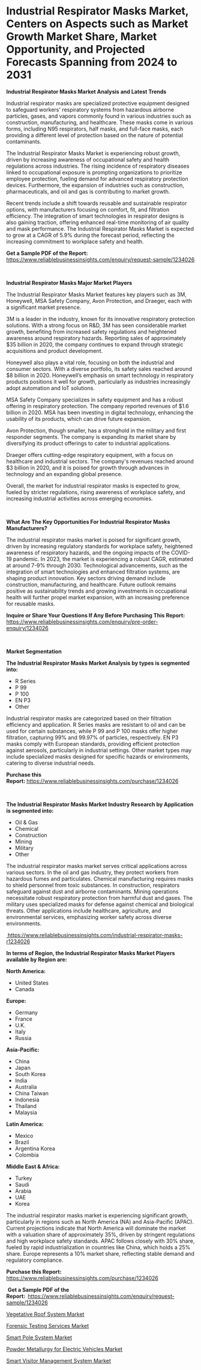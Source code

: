 <p><h1>Industrial Respirator Masks Market, Centers on Aspects such as Market Growth Market Share, Market Opportunity, and Projected Forecasts Spanning from 2024 to 2031</h1></p><p><strong>Industrial Respirator Masks Market Analysis and Latest Trends</strong></p>
<p><p>Industrial respirator masks are specialized protective equipment designed to safeguard workers' respiratory systems from hazardous airborne particles, gases, and vapors commonly found in various industries such as construction, manufacturing, and healthcare. These masks come in various forms, including N95 respirators, half masks, and full-face masks, each providing a different level of protection based on the nature of potential contaminants.</p><p>The Industrial Respirator Masks Market is experiencing robust growth, driven by increasing awareness of occupational safety and health regulations across industries. The rising incidence of respiratory diseases linked to occupational exposure is prompting organizations to prioritize employee protection, fueling demand for advanced respiratory protection devices. Furthermore, the expansion of industries such as construction, pharmaceuticals, and oil and gas is contributing to market growth.</p><p>Recent trends include a shift towards reusable and sustainable respirator options, with manufacturers focusing on comfort, fit, and filtration efficiency. The integration of smart technologies in respirator designs is also gaining traction, offering enhanced real-time monitoring of air quality and mask performance. The Industrial Respirator Masks Market is expected to grow at a CAGR of 5.9% during the forecast period, reflecting the increasing commitment to workplace safety and health.</p></p>
<p><strong>Get a Sample PDF of the Report:&nbsp;</strong> <a href="https://www.reliablebusinessinsights.com/enquiry/request-sample/1234026?utm_campaign=112&utm_medium=2&utm_source=Github&utm_content=ia&utm_term=18122024&utm_id=industrial-respirator-masks">https://www.reliablebusinessinsights.com/enquiry/request-sample/1234026</a></p>
<p>&nbsp;</p>
<p><strong>Industrial Respirator Masks Major Market Players</strong></p>
<p><p>The Industrial Respirator Masks Market features key players such as 3M, Honeywell, MSA Safety Company, Avon Protection, and Draeger, each with a significant market presence. </p><p>3M is a leader in the industry, known for its innovative respiratory protection solutions. With a strong focus on R&D, 3M has seen considerable market growth, benefiting from increased safety regulations and heightened awareness around respiratory hazards. Reporting sales of approximately $35 billion in 2020, the company continues to expand through strategic acquisitions and product development.</p><p>Honeywell also plays a vital role, focusing on both the industrial and consumer sectors. With a diverse portfolio, its safety sales reached around $8 billion in 2020. Honeywell’s emphasis on smart technology in respiratory products positions it well for growth, particularly as industries increasingly adopt automation and IoT solutions.</p><p>MSA Safety Company specializes in safety equipment and has a robust offering in respiratory protection. The company reported revenues of $1.6 billion in 2020. MSA has been investing in digital technology, enhancing the usability of its products, which can drive future expansion.</p><p>Avon Protection, though smaller, has a stronghold in the military and first responder segments. The company is expanding its market share by diversifying its product offerings to cater to industrial applications.</p><p>Draeger offers cutting-edge respiratory equipment, with a focus on healthcare and industrial sectors. The company's revenues reached around $3 billion in 2020, and it is poised for growth through advances in technology and an expanding global presence.</p><p>Overall, the market for industrial respirator masks is expected to grow, fueled by stricter regulations, rising awareness of workplace safety, and increasing industrial activities across emerging economies.</p></p>
<p>&nbsp;</p>
<p><strong>What Are The Key Opportunities For Industrial Respirator Masks Manufacturers?</strong></p>
<p><p>The industrial respirator masks market is poised for significant growth, driven by increasing regulatory standards for workplace safety, heightened awareness of respiratory hazards, and the ongoing impacts of the COVID-19 pandemic. In 2023, the market is experiencing a robust CAGR, estimated at around 7-9% through 2030. Technological advancements, such as the integration of smart technologies and enhanced filtration systems, are shaping product innovation. Key sectors driving demand include construction, manufacturing, and healthcare. Future outlook remains positive as sustainability trends and growing investments in occupational health will further propel market expansion, with an increasing preference for reusable masks.</p></p>
<p><strong>Inquire or Share Your Questions If Any Before Purchasing This Report:</strong> <a href="https://www.reliablebusinessinsights.com/enquiry/pre-order-enquiry/1234026?utm_campaign=112&utm_medium=2&utm_source=Github&utm_content=ia&utm_term=18122024&utm_id=industrial-respirator-masks">https://www.reliablebusinessinsights.com/enquiry/pre-order-enquiry/1234026</a></p>
<p>&nbsp;</p>
<p><strong>Market Segmentation</strong></p>
<p><strong>The Industrial Respirator Masks Market Analysis by types is segmented into:</strong></p>
<p><ul><li>R Series</li><li>P 99</li><li>P 100</li><li>EN P3</li><li>Other</li></ul></p>
<p><p>Industrial respirator masks are categorized based on their filtration efficiency and application. R Series masks are resistant to oil and can be used for certain substances, while P 99 and P 100 masks offer higher filtration, capturing 99% and 99.97% of particles, respectively. EN P3 masks comply with European standards, providing efficient protection against aerosols, particularly in industrial settings. Other market types may include specialized masks designed for specific hazards or environments, catering to diverse industrial needs.</p></p>
<p><strong>Purchase this Report:&nbsp;</strong><a href="https://www.reliablebusinessinsights.com/purchase/1234026?utm_campaign=112&utm_medium=2&utm_source=Github&utm_content=ia&utm_term=18122024&utm_id=industrial-respirator-masks">https://www.reliablebusinessinsights.com/purchase/1234026</a></p>
<p>&nbsp;</p>
<p><strong>The Industrial Respirator Masks Market Industry Research by Application is segmented into:</strong></p>
<p><ul><li>Oil & Gas</li><li>Chemical</li><li>Construction</li><li>Mining</li><li>Military</li><li>Other</li></ul></p>
<p><p>The industrial respirator masks market serves critical applications across various sectors. In the oil and gas industry, they protect workers from hazardous fumes and particulates. Chemical manufacturing requires masks to shield personnel from toxic substances. In construction, respirators safeguard against dust and airborne contaminants. Mining operations necessitate robust respiratory protection from harmful dust and gases. The military uses specialized masks for defense against chemical and biological threats. Other applications include healthcare, agriculture, and environmental services, emphasizing worker safety across diverse environments.</p></p>
<p><a href="https://www.reliablebusinessinsights.com/industrial-respirator-masks-r1234026?utm_campaign=112&utm_medium=2&utm_source=Github&utm_content=ia&utm_term=18122024&utm_id=industrial-respirator-masks">&nbsp;https://www.reliablebusinessinsights.com/industrial-respirator-masks-r1234026</a></p>
<p><strong>In terms of Region, the Industrial Respirator Masks Market Players available by Region are:</strong></p>
<p>
    <p> <strong> North America: </strong>
        <ul>
            <li>United States</li>
            <li>Canada</li>
        </ul>
        </p> 
    <p> <strong> Europe: </strong>
        <ul>
            <li>Germany</li>
            <li>France</li>
            <li>U.K.</li>
            <li>Italy</li>
            <li>Russia</li>
        </ul>
        </p> 
    <p> <strong> Asia-Pacific: </strong>
        <ul>
            <li>China</li>
            <li>Japan</li>
            <li>South Korea</li>
            <li>India</li>
            <li>Australia</li>
            <li>China Taiwan</li>
            <li>Indonesia</li>
            <li>Thailand</li>
            <li>Malaysia</li>
        </ul>
        </p> 
    <p> <strong> Latin America: </strong>
        <ul>
            <li>Mexico</li>
            <li>Brazil</li>
            <li>Argentina Korea</li>
            <li>Colombia</li>
        </ul>
        </p> 
    <p> <strong> Middle East & Africa: </strong>
        <ul>
            <li>Turkey</li>
            <li>Saudi</li>
            <li>Arabia</li>
            <li>UAE</li>
            <li>Korea</li>
        </ul>
    </p>
    </p>
<p><p>The industrial respirator masks market is experiencing significant growth, particularly in regions such as North America (NA) and Asia-Pacific (APAC). Current projections indicate that North America will dominate the market with a valuation share of approximately 35%, driven by stringent regulations and high workplace safety standards. APAC follows closely with 30% share, fueled by rapid industrialization in countries like China, which holds a 25% share. Europe represents a 10% market share, reflecting stable demand and regulatory compliance.</p></p>
<p><strong>Purchase this Report: </strong><a href="https://www.reliablebusinessinsights.com/purchase/1234026?utm_campaign=112&utm_medium=2&utm_source=Github&utm_content=ia&utm_term=18122024&utm_id=industrial-respirator-masks">https://www.reliablebusinessinsights.com/purchase/1234026</a></p>
<p>&nbsp;<strong>Get a Sample PDF of the Report:&nbsp;&nbsp;</strong><a href="https://www.reliablebusinessinsights.com/enquiry/request-sample/1234026?utm_campaign=112&utm_medium=2&utm_source=Github&utm_content=ia&utm_term=18122024&utm_id=industrial-respirator-masks">https://www.reliablebusinessinsights.com/enquiry/request-sample/1234026</a></p>
<p><strong></strong></p>
<p><p><a href="https://www.linkedin.com/pulse/vegetative-roof-system-industry-trends-comprehensive-lbqye?utm_campaign=112&utm_medium=2&utm_source=Github&utm_content=ia&utm_term=18122024&utm_id=industrial-respirator-masks">Vegetative Roof System Market</a></p><p><a href="https://www.linkedin.com/pulse/forensic-testing-servicesmarkets-109-cagr-analysis-projecting-vrjke?utm_campaign=112&utm_medium=2&utm_source=Github&utm_content=ia&utm_term=18122024&utm_id=industrial-respirator-masks">Forensic Testing Services Market</a></p><p><a href="https://www.linkedin.com/pulse/comprehensive-smart-pole-system-market-study-projected-growth-frdwe?utm_campaign=112&utm_medium=2&utm_source=Github&utm_content=ia&utm_term=18122024&utm_id=industrial-respirator-masks">Smart Pole System Market</a></p><p><a href="https://github.com/jerhoskinson197676/Market-Research-Report-List-1/blob/main/powder-metallurgy-for-electric-vehicles-market.md?utm_campaign=112&utm_medium=2&utm_source=Github&utm_content=ia&utm_term=18122024&utm_id=industrial-respirator-masks">Powder Metallurgy for Electric Vehicles Market</a></p><p><a href="https://www.linkedin.com/pulse/comprehensive-analysis-smart-visitor-management-system-market-vzlbe?utm_campaign=112&utm_medium=2&utm_source=Github&utm_content=ia&utm_term=18122024&utm_id=industrial-respirator-masks">Smart Visitor Management System Market</a></p></p>